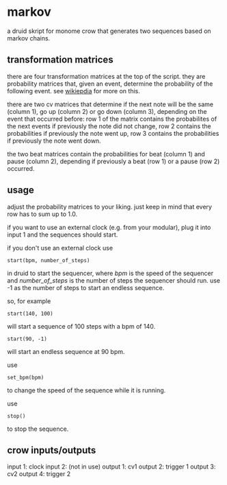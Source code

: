 # markov

a druid skript for monome crow that generates two sequences based on markov chains.


## transformation matrices

there are four transformation matrices at the top of the script. they are probability matrices that, given an event, determine the probability of the following event. see [wikiepdia](https://en.wikipedia.org/wiki/Examples_of_Markov_chains) for more on this.

there are two cv matrices that determine if the next note will be the same (column 1), go up (column 2) or go down (column 3), depending on the event that occurred before: row 1 of the matrix contains the probabilites of the next events if previously the note did not change, row 2 contains the probabilities if previously the note went up, row 3 contains the probabilities if previously the note went down.

the two beat matrices contain the probabilities for beat (column 1) and pause (column 2), depending if previously a beat (row 1) or a pause (row 2) occurred.


## usage

adjust the probability matrices to your liking. just keep in mind that every row has to sum up to 1.0.

if you want to use an external clock (e.g. from your modular), plug it into input 1 and the sequences should start.

if you don't use an external clock use

```
start(bpm, number_of_steps)
```

in druid to start the sequencer, where _bpm_ is the speed of the sequencer and _number_of_steps_ is the number of steps the sequencer should run. use -1 as the number of steps to start an endless sequence.

so, for example
```
start(140, 100)
```
will start a sequence of 100 steps with a bpm of 140.

```
start(90, -1)
```

will start an endless sequence at 90 bpm.

use
```
set_bpm(bpm)
```
to change the speed of the sequence while it is running.

use
```
stop()
```

to stop the sequence.


## crow inputs/outputs

input 1: clock
input 2: (not in use)
output 1: cv1
output 2: trigger 1
output 3: cv2
output 4: trigger 2